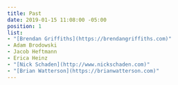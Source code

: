 ```yaml
---
title: Past
date: 2019-01-15 11:08:00 -05:00
position: 1
list:
- "[Brendan Griffiths](https://brendangriffiths.com)"
- Adam Brodowski
- Jacob Heftmann
- Erica Heinz
- "[Nick Schaden](http://www.nickschaden.com)"
- "[Brian Watterson](https://brianwatterson.com)"
---
```

